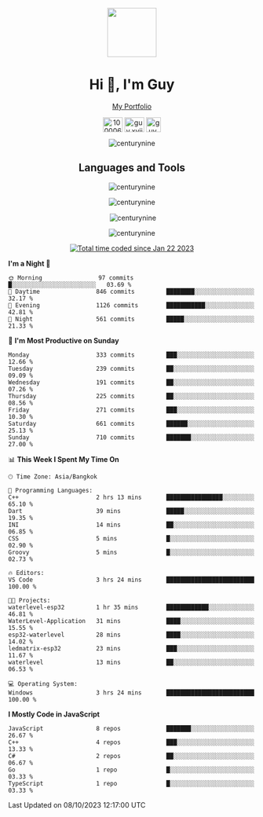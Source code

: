 
<p align="center"><a href="https://portfolio-nextjs-puce-omega.vercel.app/" traget="_blank"> <img src="https://user-images.githubusercontent.com/109062980/213915698-3e79c409-24f8-4471-a5f8-e7a842ad3a0a.gif" width="100" /> </a></p>
 
<h1 align="center">Hi 👋, I'm Guy</h1>
<p align="center"><a href="https://portfolio-nextjs-puce-omega.vercel.app/" traget="_blank"> My Portfolio </a></p>

<p align="center">
<a href="https://fb.com/100006608053988" target="blank"><img align="center" src="https://raw.githubusercontent.com/rahuldkjain/github-profile-readme-generator/master/src/images/icons/Social/facebook.svg" alt="100006608053988" height="30" width="40" /></a>
<a href="https://instagram.com/guy.xvii" target="blank"><img align="center" src="https://raw.githubusercontent.com/rahuldkjain/github-profile-readme-generator/master/src/images/icons/Social/instagram.svg" alt="guy.xvii" height="30" width="40" /></a>
<a href="mailto:lowlifeix@gmail.com" target="blank"><img align="center" src="https://user-images.githubusercontent.com/109062980/226533395-e26b601f-4b8f-456f-affd-55dc944b4149.png" alt="guy.xvii" height="30" width="30" /></a>
 
</p>

<p align="center"> <img src="https://komarev.com/ghpvc/?username=centurynine&label=Profile%20views&color=0e75b6&style=for-the-badge" alt="centurynine" /> </p>

<h2 align="center">Languages and Tools</h3>

<!-- https://skillicons.dev/ -->
<p align="center">
<img src="https://skillicons.dev/icons?i=react,nodejs,tailwind,mongodb,html,css,js,bootstrap,jquery,cloudflare,php,java,cpp,py,dart,flutter,firebase,androidstudio,git,github,linux,mysql,postman,nginx,express" alt="centurynine" /> 
</p>
 
<p align="center"><img align="center" src="https://github-readme-stats-sigma-five.vercel.app/api/top-langs?username=centurynine&show_icons=true&locale=en&layout=compact&theme=" alt="centurynine" /></p>

<p align="center">&nbsp;<img align="center" src="https://github-readme-stats-sigma-five.vercel.app/api?username=centurynine&show_icons=true&locale=en&theme=" alt="centurynine" /></p>

<p align="center"><img align="center" src="https://github-readme-streak-stats.herokuapp.com/?user=centurynine&theme=" alt="centurynine" /></p>
<p align="center">
<a href="https://wakatime.com/@9ded98d1-6308-4a11-a75a-63f31fdc4e7a"><img src="https://wakatime.com/badge/user/9ded98d1-6308-4a11-a75a-63f31fdc4e7a.svg" alt="Total time coded since Jan 22 2023" /></a>
  
<!--START_SECTION:waka-->
**I'm a Night 🦉** 

```text
🌞 Morning                97 commits          █░░░░░░░░░░░░░░░░░░░░░░░░   03.69 % 
🌆 Daytime                846 commits         ████████░░░░░░░░░░░░░░░░░   32.17 % 
🌃 Evening                1126 commits        ███████████░░░░░░░░░░░░░░   42.81 % 
🌙 Night                  561 commits         █████░░░░░░░░░░░░░░░░░░░░   21.33 % 
```
📅 **I'm Most Productive on Sunday** 

```text
Monday                   333 commits         ███░░░░░░░░░░░░░░░░░░░░░░   12.66 % 
Tuesday                  239 commits         ██░░░░░░░░░░░░░░░░░░░░░░░   09.09 % 
Wednesday                191 commits         ██░░░░░░░░░░░░░░░░░░░░░░░   07.26 % 
Thursday                 225 commits         ██░░░░░░░░░░░░░░░░░░░░░░░   08.56 % 
Friday                   271 commits         ███░░░░░░░░░░░░░░░░░░░░░░   10.30 % 
Saturday                 661 commits         ██████░░░░░░░░░░░░░░░░░░░   25.13 % 
Sunday                   710 commits         ███████░░░░░░░░░░░░░░░░░░   27.00 % 
```


📊 **This Week I Spent My Time On** 

```text
🕑︎ Time Zone: Asia/Bangkok

💬 Programming Languages: 
C++                      2 hrs 13 mins       ████████████████░░░░░░░░░   65.10 % 
Dart                     39 mins             █████░░░░░░░░░░░░░░░░░░░░   19.35 % 
INI                      14 mins             ██░░░░░░░░░░░░░░░░░░░░░░░   06.85 % 
CSS                      5 mins              █░░░░░░░░░░░░░░░░░░░░░░░░   02.90 % 
Groovy                   5 mins              █░░░░░░░░░░░░░░░░░░░░░░░░   02.73 % 

🔥 Editors: 
VS Code                  3 hrs 24 mins       █████████████████████████   100.00 % 

🐱‍💻 Projects: 
waterlevel-esp32         1 hr 35 mins        ████████████░░░░░░░░░░░░░   46.81 % 
WaterLevel-Application   31 mins             ████░░░░░░░░░░░░░░░░░░░░░   15.55 % 
esp32-waterlevel         28 mins             ████░░░░░░░░░░░░░░░░░░░░░   14.02 % 
ledmatrix-esp32          23 mins             ███░░░░░░░░░░░░░░░░░░░░░░   11.67 % 
waterlevel               13 mins             ██░░░░░░░░░░░░░░░░░░░░░░░   06.53 % 

💻 Operating System: 
Windows                  3 hrs 24 mins       █████████████████████████   100.00 % 
```

**I Mostly Code in JavaScript** 

```text
JavaScript               8 repos             ███████░░░░░░░░░░░░░░░░░░   26.67 % 
C++                      4 repos             ███░░░░░░░░░░░░░░░░░░░░░░   13.33 % 
C#                       2 repos             ██░░░░░░░░░░░░░░░░░░░░░░░   06.67 % 
Go                       1 repo              █░░░░░░░░░░░░░░░░░░░░░░░░   03.33 % 
TypeScript               1 repo              █░░░░░░░░░░░░░░░░░░░░░░░░   03.33 % 
```




 Last Updated on 08/10/2023 12:17:00 UTC
<!--END_SECTION:waka-->
  
</p>

